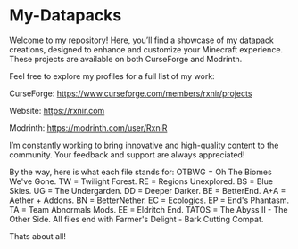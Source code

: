 # My-Datapacks
Welcome to my repository! Here, you’ll find a showcase of my datapack creations, designed to enhance and customize your Minecraft experience. These projects are available on both CurseForge and Modrinth.

Feel free to explore my profiles for a full list of my work:

CurseForge: https://www.curseforge.com/members/rxnir/projects

Website: https://rxnir.com

Modrinth: https://modrinth.com/user/RxniR

I’m constantly working to bring innovative and high-quality content to the community. Your feedback and support are always appreciated!

By the way, here is what each file stands for: OTBWG = Oh The Biomes We've Gone. TW = Twilight Forest. RE = Regions Unexplored. BS = Blue Skies. UG = The Undergarden. DD = Deeper Darker. BE = BetterEnd. A+A = Aether + Addons. BN = BetterNether. EC = Ecologics. EP = End's Phantasm. TA = Team Abnormals Mods. EE = Eldritch End. TATOS = The Abyss II - The Other Side. All files end with Farmer's Delight - Bark Cutting Compat.

Thats about all!
